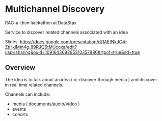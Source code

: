 # Multichannel Discovery
RAG-a-thon hackathon at DataStax

Service to discover related channels associated with an idea

Slides: https://docs.google.com/presentation/d/1AEfNkJC4-ZtHkiMm4g_89RJQ6tMUcqxa/edit?usp=sharing&ouid=109164369295310357886&rtpof=true&sd=true

## Overview

The idea is to talk about an idea ( or discover through media ) and discover in real time related channels.

Channels can include:
  - media ( documents/audio/video )
  - events
  - cohorts

